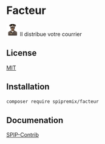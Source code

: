 # Facteur

![Logo](prive/themes/spip/images/facteur-32.png) Il distribue votre courrier

## License

[MIT](LICENSE)

## Installation

```bash
composer require spipremix/facteur
```

## Documenation

[SPIP-Contrib](https://contrib.spip.net/Facteur)
